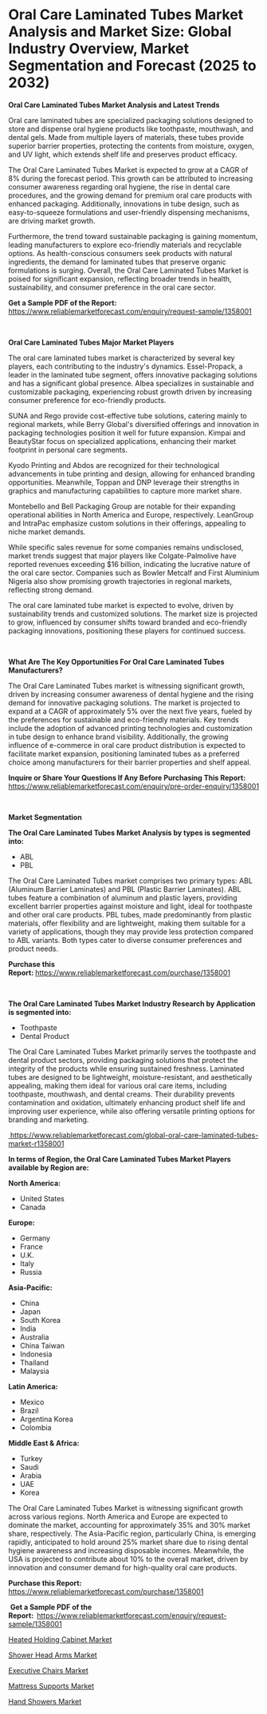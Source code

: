 <p><h1>Oral Care Laminated Tubes Market Analysis and Market Size: Global Industry Overview, Market Segmentation and Forecast (2025 to 2032)</h1></p><p><strong>Oral Care Laminated Tubes Market Analysis and Latest Trends</strong></p>
<p><p>Oral care laminated tubes are specialized packaging solutions designed to store and dispense oral hygiene products like toothpaste, mouthwash, and dental gels. Made from multiple layers of materials, these tubes provide superior barrier properties, protecting the contents from moisture, oxygen, and UV light, which extends shelf life and preserves product efficacy. </p><p>The Oral Care Laminated Tubes Market is expected to grow at a CAGR of 8% during the forecast period. This growth can be attributed to increasing consumer awareness regarding oral hygiene, the rise in dental care procedures, and the growing demand for premium oral care products with enhanced packaging. Additionally, innovations in tube design, such as easy-to-squeeze formulations and user-friendly dispensing mechanisms, are driving market growth. </p><p>Furthermore, the trend toward sustainable packaging is gaining momentum, leading manufacturers to explore eco-friendly materials and recyclable options. As health-conscious consumers seek products with natural ingredients, the demand for laminated tubes that preserve organic formulations is surging. Overall, the Oral Care Laminated Tubes Market is poised for significant expansion, reflecting broader trends in health, sustainability, and consumer preference in the oral care sector.</p></p>
<p><strong>Get a Sample PDF of the Report:&nbsp;</strong> <a href="https://www.reliablemarketforecast.com/enquiry/request-sample/1358001?utm_campaign=1134&utm_medium=2&utm_source=Github&utm_content=ia&utm_term=11042025&utm_id=oral-care-laminated-tubes">https://www.reliablemarketforecast.com/enquiry/request-sample/1358001</a></p>
<p>&nbsp;</p>
<p><strong>Oral Care Laminated Tubes Major Market Players</strong></p>
<p><p>The oral care laminated tubes market is characterized by several key players, each contributing to the industry's dynamics. Essel-Propack, a leader in the laminated tube segment, offers innovative packaging solutions and has a significant global presence. Albea specializes in sustainable and customizable packaging, experiencing robust growth driven by increasing consumer preference for eco-friendly products.</p><p>SUNA and Rego provide cost-effective tube solutions, catering mainly to regional markets, while Berry Global's diversified offerings and innovation in packaging technologies position it well for future expansion. Kimpai and BeautyStar focus on specialized applications, enhancing their market footprint in personal care segments.</p><p>Kyodo Printing and Abdos are recognized for their technological advancements in tube printing and design, allowing for enhanced branding opportunities. Meanwhile, Toppan and DNP leverage their strengths in graphics and manufacturing capabilities to capture more market share.</p><p>Montebello and Bell Packaging Group are notable for their expanding operational abilities in North America and Europe, respectively. LeanGroup and IntraPac emphasize custom solutions in their offerings, appealing to niche market demands.</p><p>While specific sales revenue for some companies remains undisclosed, market trends suggest that major players like Colgate-Palmolive have reported revenues exceeding $16 billion, indicating the lucrative nature of the oral care sector. Companies such as Bowler Metcalf and First Aluminium Nigeria also show promising growth trajectories in regional markets, reflecting strong demand.</p><p>The oral care laminated tube market is expected to evolve, driven by sustainability trends and customized solutions. The market size is projected to grow, influenced by consumer shifts toward branded and eco-friendly packaging innovations, positioning these players for continued success.</p></p>
<p>&nbsp;</p>
<p><strong>What Are The Key Opportunities For Oral Care Laminated Tubes Manufacturers?</strong></p>
<p><p>The Oral Care Laminated Tubes market is witnessing significant growth, driven by increasing consumer awareness of dental hygiene and the rising demand for innovative packaging solutions. The market is projected to expand at a CAGR of approximately 5% over the next five years, fueled by the preferences for sustainable and eco-friendly materials. Key trends include the adoption of advanced printing technologies and customization in tube design to enhance brand visibility. Additionally, the growing influence of e-commerce in oral care product distribution is expected to facilitate market expansion, positioning laminated tubes as a preferred choice among manufacturers for their barrier properties and shelf appeal.</p></p>
<p><strong>Inquire or Share Your Questions If Any Before Purchasing This Report:</strong> <a href="https://www.reliablemarketforecast.com/enquiry/pre-order-enquiry/1358001?utm_campaign=1134&utm_medium=2&utm_source=Github&utm_content=ia&utm_term=11042025&utm_id=oral-care-laminated-tubes">https://www.reliablemarketforecast.com/enquiry/pre-order-enquiry/1358001</a></p>
<p>&nbsp;</p>
<p><strong>Market Segmentation</strong></p>
<p><strong>The Oral Care Laminated Tubes Market Analysis by types is segmented into:</strong></p>
<p><ul><li>ABL</li><li>PBL</li></ul></p>
<p><p>The Oral Care Laminated Tubes market comprises two primary types: ABL (Aluminum Barrier Laminates) and PBL (Plastic Barrier Laminates). ABL tubes feature a combination of aluminum and plastic layers, providing excellent barrier properties against moisture and light, ideal for toothpaste and other oral care products. PBL tubes, made predominantly from plastic materials, offer flexibility and are lightweight, making them suitable for a variety of applications, though they may provide less protection compared to ABL variants. Both types cater to diverse consumer preferences and product needs.</p></p>
<p><strong>Purchase this Report:&nbsp;</strong><a href="https://www.reliablemarketforecast.com/purchase/1358001?utm_campaign=1134&utm_medium=2&utm_source=Github&utm_content=ia&utm_term=11042025&utm_id=oral-care-laminated-tubes">https://www.reliablemarketforecast.com/purchase/1358001</a></p>
<p>&nbsp;</p>
<p><strong>The Oral Care Laminated Tubes Market Industry Research by Application is segmented into:</strong></p>
<p><ul><li>Toothpaste</li><li>Dental Product</li></ul></p>
<p><p>The Oral Care Laminated Tubes Market primarily serves the toothpaste and dental product sectors, providing packaging solutions that protect the integrity of the products while ensuring sustained freshness. Laminated tubes are designed to be lightweight, moisture-resistant, and aesthetically appealing, making them ideal for various oral care items, including toothpaste, mouthwash, and dental creams. Their durability prevents contamination and oxidation, ultimately enhancing product shelf life and improving user experience, while also offering versatile printing options for branding and marketing.</p></p>
<p><a href="https://www.reliablemarketforecast.com/global-oral-care-laminated-tubes-market-r1358001?utm_campaign=1134&utm_medium=2&utm_source=Github&utm_content=ia&utm_term=11042025&utm_id=oral-care-laminated-tubes">&nbsp;https://www.reliablemarketforecast.com/global-oral-care-laminated-tubes-market-r1358001</a></p>
<p><strong>In terms of Region, the Oral Care Laminated Tubes Market Players available by Region are:</strong></p>
<p>
    <p> <strong> North America: </strong>
        <ul>
            <li>United States</li>
            <li>Canada</li>
        </ul>
        </p> 
    <p> <strong> Europe: </strong>
        <ul>
            <li>Germany</li>
            <li>France</li>
            <li>U.K.</li>
            <li>Italy</li>
            <li>Russia</li>
        </ul>
        </p> 
    <p> <strong> Asia-Pacific: </strong>
        <ul>
            <li>China</li>
            <li>Japan</li>
            <li>South Korea</li>
            <li>India</li>
            <li>Australia</li>
            <li>China Taiwan</li>
            <li>Indonesia</li>
            <li>Thailand</li>
            <li>Malaysia</li>
        </ul>
        </p> 
    <p> <strong> Latin America: </strong>
        <ul>
            <li>Mexico</li>
            <li>Brazil</li>
            <li>Argentina Korea</li>
            <li>Colombia</li>
        </ul>
        </p> 
    <p> <strong> Middle East & Africa: </strong>
        <ul>
            <li>Turkey</li>
            <li>Saudi</li>
            <li>Arabia</li>
            <li>UAE</li>
            <li>Korea</li>
        </ul>
    </p>
    </p>
<p><p>The Oral Care Laminated Tubes Market is witnessing significant growth across various regions. North America and Europe are expected to dominate the market, accounting for approximately 35% and 30% market share, respectively. The Asia-Pacific region, particularly China, is emerging rapidly, anticipated to hold around 25% market share due to rising dental hygiene awareness and increasing disposable incomes. Meanwhile, the USA is projected to contribute about 10% to the overall market, driven by innovation and consumer demand for high-quality oral care products.</p></p>
<p><strong>Purchase this Report: </strong><a href="https://www.reliablemarketforecast.com/purchase/1358001?utm_campaign=1134&utm_medium=2&utm_source=Github&utm_content=ia&utm_term=11042025&utm_id=oral-care-laminated-tubes">https://www.reliablemarketforecast.com/purchase/1358001</a></p>
<p>&nbsp;<strong>Get a Sample PDF of the Report:&nbsp;&nbsp;</strong><a href="https://www.reliablemarketforecast.com/enquiry/request-sample/1358001?utm_campaign=1134&utm_medium=2&utm_source=Github&utm_content=ia&utm_term=11042025&utm_id=oral-care-laminated-tubes">https://www.reliablemarketforecast.com/enquiry/request-sample/1358001</a></p>
<p><strong></strong></p>
<p><p><a href="https://github.com/geresalgieaz/Market-Research-Report-List-1/blob/main/heated-holding-cabinet-market.md?utm_campaign=1134&utm_medium=2&utm_source=Github&utm_content=ia&utm_term=11042025&utm_id=oral-care-laminated-tubes">Heated Holding Cabinet Market</a></p><p><a href="https://github.com/heeildannas/Market-Research-Report-List-1/blob/main/shower-head-arms-market.md?utm_campaign=1134&utm_medium=2&utm_source=Github&utm_content=ia&utm_term=11042025&utm_id=oral-care-laminated-tubes">Shower Head Arms Market</a></p><p><a href="https://github.com/dickstoscopg/Market-Research-Report-List-1/blob/main/executive-chairs-market.md?utm_campaign=1134&utm_medium=2&utm_source=Github&utm_content=ia&utm_term=11042025&utm_id=oral-care-laminated-tubes">Executive Chairs Market</a></p><p><a href="https://github.com/ceranamaduvq/Market-Research-Report-List-1/blob/main/mattress-supports-market.md?utm_campaign=1134&utm_medium=2&utm_source=Github&utm_content=ia&utm_term=11042025&utm_id=oral-care-laminated-tubes">Mattress Supports Market</a></p><p><a href="https://github.com/sibellanikmn/Market-Research-Report-List-1/blob/main/hand-showers-market.md?utm_campaign=1134&utm_medium=2&utm_source=Github&utm_content=ia&utm_term=11042025&utm_id=oral-care-laminated-tubes">Hand Showers Market</a></p></p>